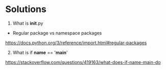 # Solutions

1. What is __init__.py

- Regular package vs namespace packages

https://docs.python.org/3/reference/import.html#regular-packages

2. What is if __name__ == '__main__'

https://stackoverflow.com/questions/419163/what-does-if-name-main-do
